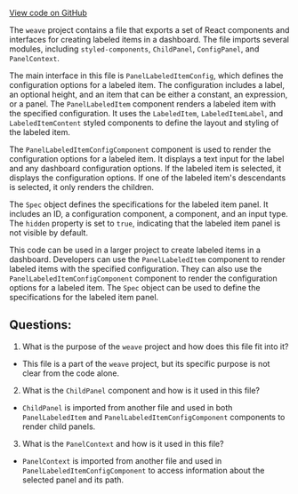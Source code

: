 [View code on GitHub](https://github.com/wandb/weave/weave-js/src/components/Panel2/PanelLabeledItem.tsx)

The `weave` project contains a file that exports a set of React components and interfaces for creating labeled items in a dashboard. The file imports several modules, including `styled-components`, `ChildPanel`, `ConfigPanel`, and `PanelContext`. 

The main interface in this file is `PanelLabeledItemConfig`, which defines the configuration options for a labeled item. The configuration includes a label, an optional height, and an item that can be either a constant, an expression, or a panel. The `PanelLabeledItem` component renders a labeled item with the specified configuration. It uses the `LabeledItem`, `LabeledItemLabel`, and `LabeledItemContent` styled components to define the layout and styling of the labeled item. 

The `PanelLabeledItemConfigComponent` component is used to render the configuration options for a labeled item. It displays a text input for the label and any dashboard configuration options. If the labeled item is selected, it displays the configuration options. If one of the labeled item's descendants is selected, it only renders the children. 

The `Spec` object defines the specifications for the labeled item panel. It includes an ID, a configuration component, a component, and an input type. The `hidden` property is set to `true`, indicating that the labeled item panel is not visible by default. 

This code can be used in a larger project to create labeled items in a dashboard. Developers can use the `PanelLabeledItem` component to render labeled items with the specified configuration. They can also use the `PanelLabeledItemConfigComponent` component to render the configuration options for a labeled item. The `Spec` object can be used to define the specifications for the labeled item panel.
## Questions: 
 1. What is the purpose of the `weave` project and how does this file fit into it?
- This file is a part of the `weave` project, but its specific purpose is not clear from the code alone.

2. What is the `ChildPanel` component and how is it used in this file?
- `ChildPanel` is imported from another file and used in both `PanelLabeledItem` and `PanelLabeledItemConfigComponent` components to render child panels.

3. What is the `PanelContext` and how is it used in this file?
- `PanelContext` is imported from another file and used in `PanelLabeledItemConfigComponent` to access information about the selected panel and its path.